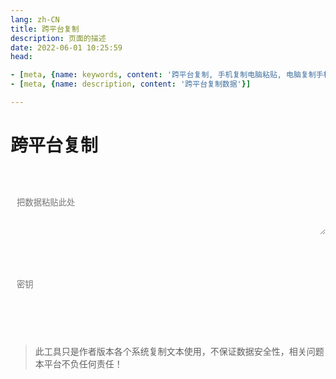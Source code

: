 ```yaml
---
lang: zh-CN   
title: 跨平台复制  
description: 页面的描述  
date: 2022-06-01 10:25:59  
head:

- [meta, {name: keywords, content: '跨平台复制, 手机复制电脑粘贴, 电脑复制手机粘贴'}]
- [meta, {name: description, content: '跨平台复制数据'}]

---
```


# 跨平台复制

<br>
<br>
<label style="display: flex;">
   <textarea class="transfer-textarea" placeholder="把数据粘贴此处" ref="value" v-model="value"></textarea>
</label>
<br>

<div class="file-main">
    <div class="file-box">
        <label>
          <input type="text" class="fileName" v-model="fileName"/>
        </label>
        <M-Button href="javascript:void(0);"  class="link" text="浏览" type="primary"></M-Button>
        <input type="file" class="uploadFile" ref="file" @change="fileChange" />
     </div>
</div>
 
<br>
<label style="display: flex;">
    <input type="password" v-model="key" class="transfer-input" placeholder="密钥"/>
</label>
<br><br>
<label>
    <M-Button @click="push()" class="transfer-push" :isLoading="pushBtnLoading" text="提交" type="primary"></M-Button>
    &nbsp;&nbsp; 
    <M-Button @click="pull()" class="transfer-pull" :isLoading="pullBtnLoading" text="获取" type="primary"></M-Button>
    &nbsp;&nbsp;
    <M-Button @click="reset()" text="重置"></M-Button>
</label>
<span class="copy" @click="copy()"></span>
<br><br>  

> 此工具只是作者版本各个系统复制文本使用，不保证数据安全性，相关问题本平台不负任何责任！



<script>

import Clipboard from "clipboard";

export default {
  name: 'Transfer',
  data(){
    return {
        value: "",
        key: "",
        data: "",
        pushBtnLoading: false,
        pullBtnLoading: false,
        fileName: "未选择任何文件",
        uid: ""
    };
  },
  methods: {
    fileChange(){
        const file = this.$refs.file?.files[0];
        this.fileName = file.name;
    },
    push() {
        const file = this.$refs.file?.files[0];
        if (!this.value && !file) {
            $warning("没有内容可提交！");
            return;
        }
        this.pushBtnLoading = true;
        let uid = '';
        new Promise((resolve) => {
            if(file) {
                this.fileName = file.name;
                const formData = new FormData();
                formData.append('file', file);
                    $api.transferUpload(formData, (data) => {
                        uid = data;
                        console.log(data);
                        resolve();
                    },() => {
                        resolve();
                    });
             } else {
                 resolve();
             }
        }).then(()=>{
            $api.transferPush(this.value, uid, this.key, () => {
               setTimeout(() => {
                   this.pushBtnLoading = false;
                   $success("提交成功！");
               }, 200);
            },() => {
                this.pushBtnLoading = false;
            });
        });
    },
    async pull() {
       this.pullBtnLoading = true;
       await $api.transferPull(this.key, (data) => {
           setTimeout(() => {
               if(!data || data === "None"||!(data.value || data.uid)) {
                   $warning("暂无数据可复制！");
                   return;
               }
               new Promise((resolve) => {
                    if(data.uid){
                       this.uid = data.uid;
                       $api.transferDownload(data.uid,()=>{
                            resolve();             
                       });   
                    } else {
                      resolve();     
                    }
               }).then(()=>{
                  if(data.value){
                       this.data = data.value;
                       $('.copy').click();
                    }
                  this.pullBtnLoading = false;
               });
           }, 200);
       }, () => {
           this.pullBtnLoading = false; 
       });
    },
    copy(){
        let clipboard = new Clipboard('.copy', {
          text:  () => {
            return this.data;
          },
        });
        clipboard.on('success', function () {
          $success("复制成功！");
          clipboard.destroy();
        });
        clipboard.on('error', function () {
          $warning("不支持复制哦！");
          clipboard.destroy();
        });
    },
    reset(){
        this.value = '';
        this.key = '';
        this.data = '';
    }
  },
  mounted() {
        this.$refs.value.focus();
  },
}
</script>

<style scoped>

.transfer-input{
    transition: background-color var(--t-color), border-color var(--t-color);
    border-radius: 5px;
    height: 28px;
    color: var(--c-text);
    border: 1px solid var(--c-border);
    outline: none;
    background-color: var(--c-bg);
    padding-left : 0.75em;
}
.transfer-textarea{
    /*overflow: hidden;*/
    overflow-wrap: break-word; 
    max-height: 400px;
    min-height: 72px;
    resize: vertical;
    width: 100%;
    max-width: 100%;
    border-radius: 5px;
    outline: none;
    background-color: var(--c-bg);
    transition: background-color var(--t-color),border-color var(--t-color);
    color: var(--c-text);
    padding: 0.75em;
    border: 1px solid var(--c-border);
}



.file-main{
    height:32px;
}
.file-box{
    position:relative;
    float:left;
}
.file-main input.uploadFile{
    position:absolute;
    left:0;
    right:0;
    top:0;
    opacity:0;
    filter:alpha(opacity=0);
    cursor:pointer;
    width: 100%;
    height:32px;
    overflow: hidden;
    outline: none;
}
.file-main input.fileName{
    transition: background-color var(--t-color), border-color var(--t-color);
    outline: none;
    padding: 5px 5px 5px 0.75em;
    line-height:20px;
    border: 1px solid var(--c-border);
    margin-right:10px;
    border-radius: 5px;
    background-color: var(--c-bg);
    color: var(--c-text);
}

</style>

<AdsbyGoogle slot="7889564278" layout="in-article"/>

<Comment></Comment>
